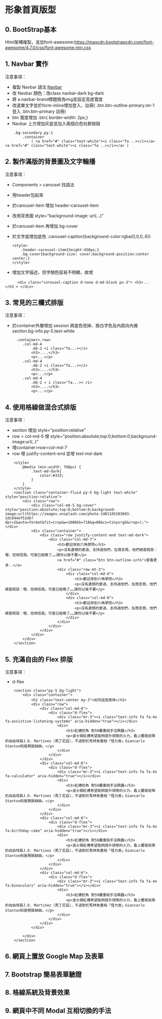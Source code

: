 # 形象首頁版型

## 0. BootStrap基本
   Html架構複製，並加font-awesome:https://maxcdn.bootstrapcdn.com/font-awesome/4.7.0/css/font-awesome.min.css

## 1. Navbar 實作

注意事項：   
* 複製 Navbar 語法 [Navbar](https://getbootstrap.com/docs/4.0/components/navbar/)
* 改 Navbar 顏色：改class navbar-dark bg-dark
* 將 a.navbar-brand標題換為img並設定高度寬度
* 改選單文字並於form-inline增加登入、註冊( .btn.btn-outline-primary.mr-1 登入    .btn.btn-primary 註冊)
* btn 寬度增加 .btn{ border-width: 2px;}
* Navbar 上方增加灰底並加入兩個白色社群按鈕 
    
```
    .bg-secondary.py-1
        .container 
            ( <a href="#" class="text-white"><i class="fa ..></i></a> <a href="#" class="text-white"><i class="fa ..></i></a> )
```

## 2. 製作滿版的背景圖及文字輪播

注意事項： 
* Components > carousel 找語法
* 用header包起來
* 於carousel-item 增加 header-carousel-item
* 改用背景圖 style="background-image: url(...)"
* 於carousel-item 再增加 bg-cover
* 於文字底增加底色 .carousel-caption{background-color:rgba(0,0,0,.6)}

    ```
    <style>
        .header-carousel-item{height:450px;}
        .bg-cover{background-size: cover;background-position:center center;}
    </style>
    ```
* 增加文字描述，但字顏色容易不明顯，故增

    ```
    <div class="corousel-caption d-none d-md-block px-3">
        <h3>...  </h3 >
    </div>
    ```

## 3. 常見的三欄式排版

注意事項：
* 於container外層增加 session 將底色改掉、換白字色及內距向內推
      section.bg-info.py-5.text-white

```
     .container>.row>
        .col-md-4
            .mb-2 <i class="fa...></i>
            <h3>....</h3>
            <p>...</p>
        .col-md-4
            .mb-2 <i class="fa...></i>
            <h3>....</h3>
            <p>...</p>
        .col-md-4
            .mb-2 < i class="fa...>< /i>
            <h3>....</h3>
            <p>...</p>
```

## 4. 使用格線做混合式排版

注意事項：
* section 增加 style="position:relative"
* row > col-md-5 增 style="position:absolute;top:0;bottom:0;background-image:url(..)"
* 增container>row>col-md-7 
* row 增 justify-content-end 並增 text-md-dark

```
    <style>
        @media (min-width: 768px) { 
            .text-md-dark{
                color:#333;
            }
        }
    </style>
    <section class="container-fluid py-5 bg-light text-white" style="position:relative">
        <div class="row">
            <div class="col-md-5 bg-cover" style="position:absolute;top:0;bottom:0;background-image:url(https://images.unsplash.com/photo-1481185103603-1dc844ef51db?dpr=2&auto=format&fit=crop&w=1080&h=718&q=80&cs=tinysrgb&crop=);"></div>
            <div class="container">
                <div class="row justify-content-end text-md-dark">
                    <div class="col-md-7">
                        <h3>歡迎來到六角學院</h3>
                        <p>沒有遺憾的愛過、支持過他們，在商言商，他們總是假設：喔，但相信我。可是已經晚了……請你以後不要</p>
                        <a href="#" class="btn btn-outline-info">查看更多..</a>
                        <div class="row mt-3">
                            <div class="col-md-6">
                                <h3>歡迎來到六角學院</h3>
                                <p>沒有遺憾的愛過、支持過他們，在商言商，他們總是假設：喔，但相信我。可是已經晚了……請你以後不要</p>
                            </div>
                            <div class="col-md-6">
                                <h3>歡迎來到六角學院</h3>
                                <p>沒有遺憾的愛過、支持過他們，在商言商，他們總是假設：喔，但相信我。可是已經晚了……請你以後不要</p>
                            </div>
                        </div>
                    </div>
                </div>
            </div>
        </div>
    </section>
```

## 5. 充滿自由的 Flex 排版
注意事項：
* d-flex 

```
    <section class="py-5 bg-light">
        <div class="container">
            <h2 class="text-center my-3">如何這麼美味</h2>
            <div class="row">
                <div class="col-md-6">
                    <div class="d-flex">
                        <div class="mr-3"><i class="text-info fa fa-4x fa-assistive-listening-systems" aria-hidden="true"></i></div>
                        <div>
                            <h3>紅襪挖角 對59轟重砲手沒興趣</h3>
                            <p>波士頓紅襪希望能夠提升球隊的火力，看上響尾蛇隊的自由球員J.D. Martinez（馬丁尼茲），不過對於馬林魚重砲「怪力男」Giancarlo Stanton則是興致缺缺。</p>
                        </div>
                    </div>
                </div>
                <div class="col-md-6">
                    <div class="d-flex">
                        <div class="mr-3"><i class="text-info fa fa-4x fa-calculator" aria-hidden="true"></i></div>
                        <div>
                            <h3>紅襪挖角 對59轟重砲手沒興趣</h3>
                            <p>波士頓紅襪希望能夠提升球隊的火力，看上響尾蛇隊的自由球員J.D. Martinez（馬丁尼茲），不過對於馬林魚重砲「怪力男」Giancarlo Stanton則是興致缺缺。</p>
                        </div>
                    </div>
                </div>
                <div class="col-md-6">
                    <div class="d-flex">
                        <div class="mr-3"><i class="text-info fa fa-4x fa-birthday-cake" aria-hidden="true"></i></div>
                        <div>
                            <h3>紅襪挖角 對59轟重砲手沒興趣</h3>
                            <p>波士頓紅襪希望能夠提升球隊的火力，看上響尾蛇隊的自由球員J.D. Martinez（馬丁尼茲），不過對於馬林魚重砲「怪力男」Giancarlo Stanton則是興致缺缺。</p>
                        </div>
                    </div>
                </div>
                <div class="col-md-6">
                    <div class="d-flex">
                        <div class="mr-3"><i class="text-info fa fa-4x fa-binoculars" aria-hidden="true"></i></div>
                        <div>
                            <h3>紅襪挖角 對59轟重砲手沒興趣</h3>
                            <p>波士頓紅襪希望能夠提升球隊的火力，看上響尾蛇隊的自由球員J.D. Martinez（馬丁尼茲），不過對於馬林魚重砲「怪力男」Giancarlo Stanton則是興致缺缺。</p>
                        </div>
                    </div>
                </div>
            </div>

        </div>
    </section>
```

## 6. 網頁上置放 Google Map 及表單



## 7. Bootstrap 簡易表單驗證

## 8. 格線系統及背景效果

## 9. 網頁中不同 Modal 互相切換的手法

